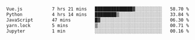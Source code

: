 <!--START_SECTION:waka-->

```txt
Vue.js           7 hrs 21 mins   ██████████████▓░░░░░░░░░░   58.70 %
Python           4 hrs 14 mins   ████████▒░░░░░░░░░░░░░░░░   33.84 %
JavaScript       47 mins         █▓░░░░░░░░░░░░░░░░░░░░░░░   06.30 %
yarn.lock        5 mins          ▒░░░░░░░░░░░░░░░░░░░░░░░░   00.71 %
Jupyter          1 min           ░░░░░░░░░░░░░░░░░░░░░░░░░   00.16 %
```

<!--END_SECTION:waka-->

